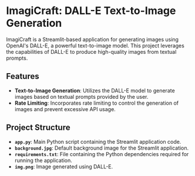 # ImagiCraft: DALL-E Text-to-Image Generation

ImagiCraft is a Streamlit-based application for generating images using OpenAI's DALL-E, a powerful text-to-image model. This project leverages the capabilities of DALL-E to produce high-quality images from 
textual prompts.

## Features

- **Text-to-Image Generation**: Utilizes the DALL-E model to generate images based on textual prompts provided by the user.
- **Rate Limiting**: Incorporates rate limiting to control the generation of images and prevent excessive API usage.

## Project Structure

- **`app.py`**: Main Python script containing the Streamlit application code.
- **`background.jpg`**: Default background image for the Streamlit application.
- **`requirements.txt`**: File containing the Python dependencies required for running the application.
- **`img.png`**: Image generated using DALL-E.
